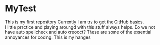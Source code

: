 # MyTest
This is my first repository
Currently I am try to get the GitHub basics.  
I little practice and playing aroungd with this stuff always helps.  Do we not have auto spellcheck and auto creooct?  These are some of the essential annoyances for coding.
This is my hanges.
